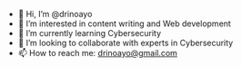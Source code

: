 - 👋 Hi, I’m @drinoayo
- 👀 I’m interested in content writing and Web development 
- 🌱 I’m currently learning Cybersecurity
- 💞️ I’m looking to collaborate with experts in Cybersecurity
- 📫 How to reach me: drinoayo@gmail.com 

<!---
drinoayo/drinoayo is a ✨ special ✨ repository because its `README.md` (this file) appears on your GitHub profile.
You can click the Preview link to take a look at your changes.
--->
